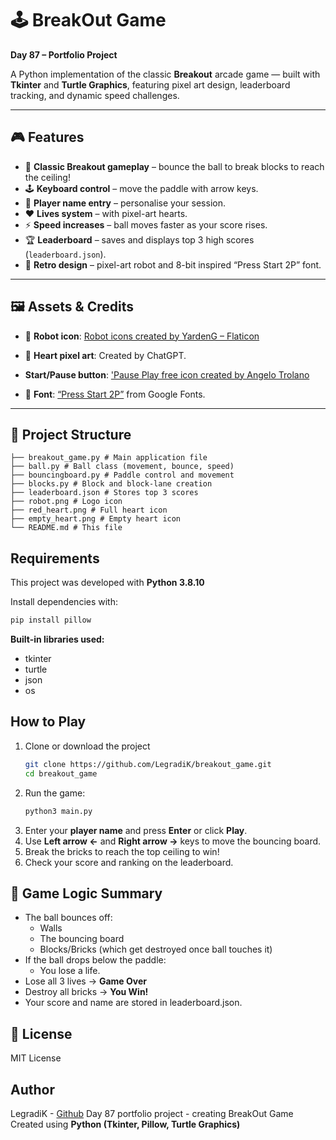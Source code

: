 # 🕹️ BreakOut Game

**Day 87 – Portfolio Project**

A Python implementation of the classic **Breakout** arcade game — built with **Tkinter** and **Turtle Graphics**, featuring pixel art design, leaderboard tracking, and dynamic speed challenges.

---

## 🎮 Features

- 🧱 **Classic Breakout gameplay** – bounce the ball to break blocks to reach the ceiling!
- 🕹️ **Keyboard control** – move the paddle with arrow keys.
- 🧍 **Player name entry** – personalise your session.
- ❤️ **Lives system** – with pixel-art hearts.
- ⚡ **Speed increases** – ball moves faster as your score rises.
- 🏆 **Leaderboard** – saves and displays top 3 high scores (`leaderboard.json`).
- 👾 **Retro design** – pixel-art robot and 8-bit inspired “Press Start 2P” font.

---

## 🖼️ Assets & Credits

- 🤖 **Robot icon**:
  [Robot icons created by YardenG – Flaticon](https://www.flaticon.com/free-icon/robot_8254111?term=robot&page=2&position=88&origin=search&related_id=8254111)

- 🧡 **Heart pixel art**:
  Created by ChatGPT.

- **Start/Pause button**:
  ['Pause Play free icon created by Angelo Trolano](https://www.flaticon.com/free-icon/pause-play_5725942?term=pause&page=1&position=23&origin=search&related_id=5725942)

- 🎨 **Font**:
  [“Press Start 2P”](https://fonts.google.com/specimen/Press+Start+2P) from Google Fonts.


---

## 🧩 Project Structure
``` breakout_game/
├── breakout_game.py # Main application file
├── ball.py # Ball class (movement, bounce, speed)
├── bouncingboard.py # Paddle control and movement
├── blocks.py # Block and block-lane creation
├── leaderboard.json # Stores top 3 scores
├── robot.png # Logo icon
├── red_heart.png # Full heart icon
├── empty_heart.png # Empty heart icon
└── README.md # This file
```

## Requirements
This project was developed with **Python 3.8.10**

Install dependencies with:
``` bash
pip install pillow
```
**Built-in libraries used:**
- tkinter
- turtle
- json
- os

## How to Play
1. Clone or download the project
   ``` bash
   git clone https://github.com/LegradiK/breakout_game.git
   cd breakout_game
   ```
2. Run the game:
   ``` bash
   python3 main.py
3. Enter your **player name** and press **Enter** or click **Play**.
4. Use **Left arrow ←** and **Right arrow →** keys to move the bouncing board.
5. Break the bricks to reach the top ceiling to win!
6. Check your score and ranking on the leaderboard.

## 🧠 Game Logic Summary

- The ball bounces off:
  - Walls
  - The bouncing board
  - Blocks/Bricks (which get destroyed once ball touches it)
- If the ball drops below the paddle:
  - You lose a life.
- Lose all 3 lives → **Game Over**
- Destroy all bricks → **You Win!**
- Your score and name are stored in leaderboard.json.

## 📜 License
MIT License

## Author
LegradiK - [Github](https://github.com/LegradiK)
Day 87 portfolio project - creating BreakOut Game
Created using **Python (Tkinter, Pillow, Turtle Graphics)**


